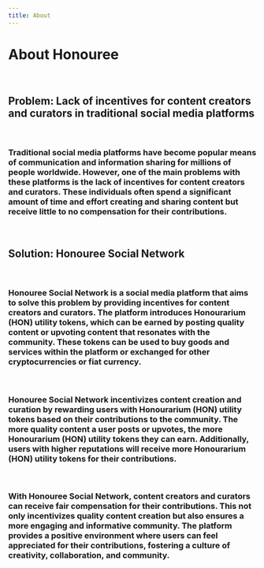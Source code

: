 ```yaml
---
title: About
---
```


# About Honouree

<br />

## Problem: Lack of incentives for content creators and curators in traditional social media platforms

<br />

### Traditional social media platforms have become popular means of communication and information sharing for millions of people worldwide. However, one of the main problems with these platforms is the lack of incentives for content creators and curators. These individuals often spend a significant amount of time and effort creating and sharing content but receive little to no compensation for their contributions.

<br />

## Solution: Honouree Social Network

<br />

### Honouree Social Network is a social media platform that aims to solve this problem by providing incentives for content creators and curators. The platform introduces Honourarium (HON) utility tokens, which can be earned by posting quality content or upvoting content that resonates with the community. These tokens can be used to buy goods and services within the platform or exchanged for other cryptocurrencies or fiat currency.

<br />

### Honouree Social Network incentivizes content creation and curation by rewarding users with Honourarium (HON) utility tokens based on their contributions to the community. The more quality content a user posts or upvotes, the more Honourarium (HON) utility tokens they can earn. Additionally, users with higher reputations will receive more Honourarium (HON) utility tokens for their contributions.

<br />

### With Honouree Social Network, content creators and curators can receive fair compensation for their contributions. This not only incentivizes quality content creation but also ensures a more engaging and informative community. The platform provides a positive environment where users can feel appreciated for their contributions, fostering a culture of creativity, collaboration, and community.
